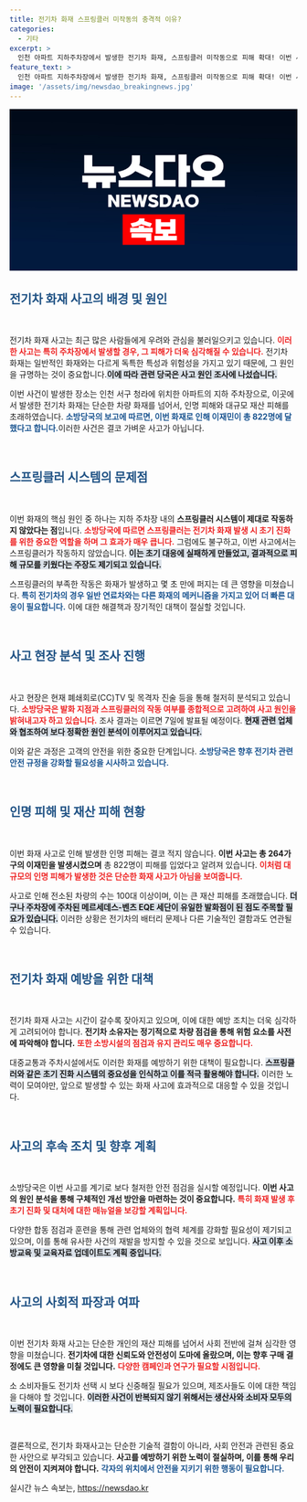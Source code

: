 ```yaml
---
title: 전기차 화재 스프링클러 미작동의 충격적 이유?
categories:
  - 기타
excerpt: >
  인천 아파트 지하주차장에서 발생한 전기차 화재, 스프링클러 미작동으로 피해 확대! 이번 사고로 822명의 이재민이 발생하고, 소방당국은 원인 조사 중. 결과는 7일 발표 예정!
feature_text: >
  인천 아파트 지하주차장에서 발생한 전기차 화재, 스프링클러 미작동으로 피해 확대! 이번 사고로 822명의 이재민이 발생하고, 소방당국은 원인 조사 중. 결과는 7일 발표 예정!
image: '/assets/img/newsdao_breakingnews.jpg'
---
```


<p><img src="/assets/img/newsdao_breakingnews.jpg" alt="implanttips 속보" /></p>

<h2 style="color: #215385;">전기차 화재 사고의 배경 및 원인</h2>

<p data-ke-size="size16">&nbsp;</p>

<p>전기차 화재 사고는 최근 많은 사람들에게 우려와 관심을 불러일으키고 있습니다. <b><span style="color: #ee2323;">이러한 사고는 특히 주차장에서 발생할 경우, 그 피해가 더욱 심각해질 수 있습니다.</span></b> 전기차 화재는 일반적인 화재와는 다르게 독특한 특성과 위험성을 가지고 있기 때문에, 그 원인을 규명하는 것이 중요합니다.<b><span style="background-color: #21538527;">이에 따라 관련 당국은 사고 원인 조사에 나섰습니다.</span></b> </p>

<p>이번 사건이 발생한 장소는 인천 서구 청라에 위치한 아파트의 지하 주차장으로, 이곳에서 발생한 전기차 화재는 단순한 차량 화재를 넘어서, 인명 피해와 대규모 재산 피해를 초래하였습니다. <b><span style="color: #1a5490;">소방당국의 보고에 따르면, 이번 화재로 인해 이재민이 총 822명에 달했다고 합니다.</span></b>이러한 사건은 결코 가벼운 사고가 아닙니다.</p>

<p data-ke-size="size16">&nbsp;</p>

<h2 style="color: #215385;">스프링클러 시스템의 문제점</h2>

<p data-ke-size="size16">&nbsp;</p>

<p>이번 화재의 핵심 원인 중 하나는 지하 주차장 내의 <b>스프링클러 시스템이 제대로 작동하지 않았다는 점</b>입니다. <b><span style="color: #ee2323;">소방당국에 따르면 스프링클러는 전기차 화재 발생 시 초기 진화를 위한 중요한 역할을 하며 그 효과가 매우 큽니다.</span></b> 그럼에도 불구하고, 이번 사고에서는 스프링클러가 작동하지 않았습니다. <b><span style="background-color: #21538527;">이는 초기 대응에 실패하게 만들었고, 결과적으로 피해 규모를 키웠다는 주장도 제기되고 있습니다.</span></b></p>

<p>스프링클러의 부족한 작동은 화재가 발생하고 몇 초 만에 퍼지는 데 큰 영향을 미쳤습니다. <b><span style="color: #1a5490;">특히 전기차의 경우 일반 연료차와는 다른 화재의 메커니즘을 가지고 있어 더 빠른 대응이 필요합니다.</span></b> 이에 대한 해결책과 장기적인 대책이 절실할 것입니다. </p>

<p data-ke-size="size16">&nbsp;</p>

<h2 style="color: #215385;">사고 현장 분석 및 조사 진행</h2>

<p data-ke-size="size16">&nbsp;</p>

<p>사고 현장은 현재 폐쇄회로(CC)TV 및 목격자 진술 등을 통해 철저히 분석되고 있습니다. <b><span style="color: #ee2323;">소방당국은 발화 지점과 스프링클러의 작동 여부를 종합적으로 고려하여 사고 원인을 밝혀내고자 하고 있습니다.</span></b> 조사 결과는 이르면 7일에 발표될 예정이다. <b><span style="background-color: #21538527;">현재 관련 업체와 협조하여 보다 정확한 원인 분석이 이루어지고 있습니다.</span></b> </p>

<p>이와 같은 과정은 고객의 안전을 위한 중요한 단계입니다. <b><span style="color: #1a5490;">소방당국은 향후 전기차 관련 안전 규정을 강화할 필요성을 시사하고 있습니다.</span></b> </p>

<p data-ke-size="size16">&nbsp;</p>

<h2 style="color: #215385;">인명 피해 및 재산 피해 현황</h2>

<p data-ke-size="size16">&nbsp;</p>

<p>이번 화재 사고로 인해 발생한 인명 피해는 결코 적지 않습니다. <b>이번 사고는 총 264가구의 이재민을 발생시켰으며</b> 총 822명이 피해를 입었다고 알려져 있습니다. <b><span style="color: #ee2323;">이처럼 대규모의 인명 피해가 발생한 것은 단순한 화재 사고가 아님을 보여줍니다.</span></b> </p>

<p>사고로 인해 전소된 차량의 수는 100대 이상이며, 이는 큰 재산 피해를 초래했습니다. <b><span style="background-color: #21538527;">더구나 주차장에 주차된 메르세데스-벤츠 EQE 세단이 유일한 발화점이 된 점도 주목할 필요가 있습니다.</span></b> 이러한 상황은 전기차의 배터리 문제나 다른 기술적인 결함과도 연관될 수 있습니다. </p>

<p data-ke-size="size16">&nbsp;</p>

<h2 style="color: #215385;">전기차 화재 예방을 위한 대책</h2>

<p data-ke-size="size16">&nbsp;</p>

<p>전기차 화재 사고는 시간이 갈수록 잦아지고 있으며, 이에 대한 예방 조치는 더욱 심각하게 고려되어야 합니다. <b>전기차 소유자는 정기적으로 차량 점검을 통해 위험 요소를 사전에 파악해야 합니다.</b> <b><span style="color: #ee2323;">또한 소방시설의 점검과 유지 관리도 매우 중요합니다.</span></b> </p>

<p>대중교통과 주차시설에서도 이러한 화재를 예방하기 위한 대책이 필요합니다. <b><span style="background-color: #21538527;">스프링클러와 같은 초기 진화 시스템의 중요성을 인식하고 이를 적극 활용해야 합니다.</span></b> 이러한 노력이 모여야만, 앞으로 발생할 수 있는 화재 사고에 효과적으로 대응할 수 있을 것입니다. </p>

<p data-ke-size="size16">&nbsp;</p>

<h2 style="color: #215385;">사고의 후속 조치 및 향후 계획</h2>

<p data-ke-size="size16">&nbsp;</p>

<p>소방당국은 이번 사고를 계기로 보다 철저한 안전 점검을 실시할 예정입니다. <b>이번 사고의 원인 분석을 통해 구체적인 개선 방안을 마련하는 것이 중요합니다.</b> <b><span style="color: #ee2323;">특히 화재 발생 후 초기 진화 및 대처에 대한 매뉴얼을 보강할 계획입니다.</span></b> </p>

<p>다양한 합동 점검과 훈련을 통해 관련 업체와의 협력 체계를 강화할 필요성이 제기되고 있으며, 이를 통해 유사한 사건의 재발을 방지할 수 있을 것으로 보입니다. <b><span style="background-color: #21538527;">사고 이후 소방교육 및 교육자료 업데이트도 계획 중입니다.</span></b> </p>

<p data-ke-size="size16">&nbsp;</p>

<h2 style="color: #215385;">사고의 사회적 파장과 여파</h2>

<p data-ke-size="size16">&nbsp;</p>

<p>이번 전기차 화재 사고는 단순한 개인의 재산 피해를 넘어서 사회 전반에 걸쳐 심각한 영향을 미쳤습니다. <b>전기차에 대한 신뢰도와 안전성이 도마에 올랐으며, 이는 향후 구매 결정에도 큰 영향을 미칠 것입니다.</b> <b><span style="color: #ee2323;">다양한 캠페인과 연구가 필요할 시점입니다.</span></b> </p>

<p>소 소비자들도 전기차 선택 시 보다 신중해질 필요가 있으며, 제조사들도 이에 대한 책임을 다해야 할 것입니다. <b><span style="background-color: #21538527;">이러한 사건이 반복되지 않기 위해서는 생산사와 소비자 모두의 노력이 필요합니다.</span></b> </p>

<p data-ke-size="size16">&nbsp;</p>

<p>결론적으로, 전기차 화재사고는 단순한 기술적 결함이 아니라, 사회 안전과 관련된 중요한 사안으로 부각되고 있습니다. <b>사고를 예방하기 위한 노력이 절실하며, 이를 통해 우리의 안전이 지켜져야 합니다.</b> <b><span style="color: #1a5490;">각자의 위치에서 안전을 지키기 위한 행동이 필요합니다.</span></b></p>
실시간 뉴스 속보는, <a href="https://newsdao.kr" rel="dofollow">https://newsdao.kr</a>


